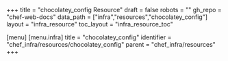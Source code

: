 +++
title = "chocolatey_config Resource"
draft = false
robots = ""
gh_repo = "chef-web-docs"
data_path = ["infra","resources","chocolatey_config"]
layout = "infra_resource"
toc_layout = "infra_resource_toc"

[menu]
  [menu.infra]
    title = "chocolatey_config"
    identifier = "chef_infra/resources/chocolatey_config"
    parent = "chef_infra/resources"
+++

<!-- The contents of this page are automatically generated from the chocolatey_config.yaml file in the data/infra/resources directory. -->
<!-- To suggest a change, edit the https://github.com/chef/chef/blob/main/lib/chef/resource/chocolatey_config.rb file and submit a pull request to the https://github.com/chef/chef repository. -->
<!-- markdownlint-disable-file -->
